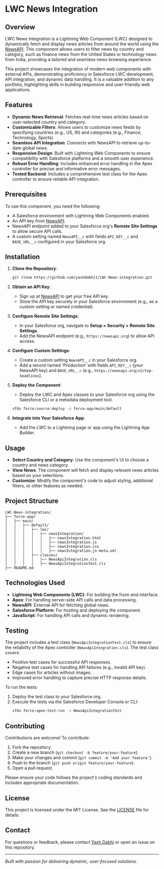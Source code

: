 # LWC News Integration

## Overview

LWC News Integration is a Lightning Web Component (LWC) designed to dynamically fetch and display news articles from around the world using the [NewsAPI](https://newsapi.org/). This component allows users to filter news by country and category, such as finance news from the United States or technology news from India, providing a tailored and seamless news browsing experience.

This project showcases the integration of modern web components with external APIs, demonstrating proficiency in Salesforce LWC development, API integration, and dynamic data handling. It is a valuable addition to any portfolio, highlighting skills in building responsive and user-friendly web applications.

## Features

- **Dynamic News Retrieval**: Fetches real-time news articles based on user-selected country and category.
- **Customizable Filters**: Allows users to customize news feeds by specifying countries (e.g., US, IN) and categories (e.g., Finance, Technology, Sports).
- **Seamless API Integration**: Connects with NewsAPI to retrieve up-to-date global news.
- **Responsive Design**: Built with Lightning Web Components to ensure compatibility with Salesforce platforms and a smooth user experience.
- **Robust Error Handling**: Includes enhanced error handling in the Apex controller for precise and informative error messages.
- **Tested Backend**: Includes a comprehensive test class for the Apex controller to ensure reliable API integration.

## Prerequisites

To use this component, you need the following:

- A Salesforce environment with Lightning Web Components enabled.
- An API key from [NewsAPI](https://newsapi.org/).
- NewsAPI endpoint added to your Salesforce org's **Remote Site Settings** to allow secure API calls.
- A custom setting named `NewsAPI__c` with fields `API_KEY__c` and `BASE_URL__c` configured in your Salesforce org.

## Installation

1. **Clone the Repository**:
   ```bash
   git clone https://github.com/yashdabhi1/LWC-News-integration.git
   ```

2. **Obtain an API Key**:
   - Sign up at [NewsAPI](https://newsapi.org/) to get your free API key.
   - Store the API key securely in your Salesforce environment (e.g., as a custom setting or named credential).

3. **Configure Remote Site Settings**:
   - In your Salesforce org, navigate to **Setup > Security > Remote Site Settings**.
   - Add the NewsAPI endpoint (e.g., `https://newsapi.org`) to allow API access.

4. **Configure Custom Settings**:
   - Create a custom setting `NewsAPI__c` in your Salesforce org.
   - Add a record named 'Production' with fields `API_KEY__c` (your NewsAPI key) and `BASE_URL__c` (e.g., `https://newsapi.org/v2/top-headlines`).

5. **Deploy the Component**:
   - Deploy the LWC and Apex classes to your Salesforce org using the Salesforce CLI or a metadata deployment tool.
   ```bash
   sfdx force:source:deploy -p force-app/main/default
   ```

6. **Integrate into Your Salesforce App**:
   - Add the LWC to a Lightning page or app using the Lightning App Builder.

## Usage

- **Select Country and Category**: Use the component's UI to choose a country and news category.
- **View News**: The component will fetch and display relevant news articles based on your selections.
- **Customize**: Modify the component's code to adjust styling, additional filters, or other features as needed.

## Project Structure

```
LWC-News-integration/
├── force-app/
│   ├── main/
│   │   ├── default/
│   │   │   ├── lwc/
│   │   │   │   ├── newsIntegration/
│   │   │   │   │   ├── newsIntegration.html
│   │   │   │   │   ├── newsIntegration.js
│   │   │   │   │   ├── newsIntegration.css
│   │   │   │   │   ├── newsIntegration.js-meta.xml
│   │   │   ├── classes/
│   │   │   │   ├── NewsApiIntegration.cls
│   │   │   │   ├── NewsApiIntegrationTest.cls
├── README.md
```

## Technologies Used

- **Lightning Web Components (LWC)**: For building the front-end interface.
- **Apex**: For handling server-side API calls and data processing.
- **NewsAPI**: External API for fetching global news.
- **Salesforce Platform**: For hosting and deploying the component.
- **JavaScript**: For handling API calls and dynamic rendering.

## Testing

The project includes a test class (`NewsApiIntegrationTest.cls`) to ensure the reliability of the Apex controller (`NewsApiIntegration.cls`). The test class covers:

- Positive test cases for successful API responses.
- Negative test cases for handling API failures (e.g., invalid API key).
- Edge cases for articles without images.
- Improved error handling to capture precise HTTP response details.

To run the tests:
1. Deploy the test class to your Salesforce org.
2. Execute the tests via the Salesforce Developer Console or CLI:
   ```bash
   sfdx force:apex:test:run -n NewsApiIntegrationTest
   ```

## Contributing

Contributions are welcome! To contribute:

1. Fork the repository.
2. Create a new branch (`git checkout -b feature/your-feature`).
3. Make your changes and commit (`git commit -m 'Add your feature'`).
4. Push to the branch (`git push origin feature/your-feature`).
5. Open a pull request.

Please ensure your code follows the project's coding standards and includes appropriate documentation.

## License

This project is licensed under the MIT License. See the [LICENSE](LICENSE) file for details.

## Contact

For questions or feedback, please contact [Yash Dabhi](mailto:your-email@example.com) or open an issue on this repository.

---

*Built with passion for delivering dynamic, user-focused solutions.*